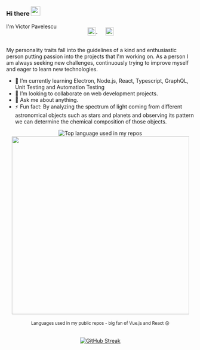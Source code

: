 ### Hi there  <a href="https://www.gautamkrishnar.com/"><img src="https://media.giphy.com/media/hvRJCLFzcasrR4ia7z/giphy.gif" width="25px"></a>
I'm Victor Pavelescu

<p align="center" style="margin: -20px 0 30px">
  &nbsp;&nbsp;
  <a href="https://www.linkedin.com/in/pavelescuvictor/" target="_blank" style='margin-right:10px'>
    <img align="center" src="https://cdn.jsdelivr.net/npm/simple-icons@3.0.1/icons/linkedin.svg" alt="linkedin" height="22px" width="22px" />
  </a> 
  &nbsp;&nbsp;
  <a href="https://www.artstation.com/pavelescuvictor" target="_blank" style='margin-right:10px'>
    <img align="center" src="https://cdn.jsdelivr.net/npm/simple-icons@3.0.1/icons/artstation.svg" alt="artstation" height="22px" width="22px" />
  </a>
</p>
 
My personality traits fall into the guidelines of a kind and enthusiastic person putting passion into the projects that I'm working on. As a person I am always seeking new challenges, continuously trying to improve myself and eager to learn new technologies.

- 🌱 I’m currently learning Electron, Node.js, React, Typescript, GraphQL, Unit Testing and Automation Testing
- 👯 I’m looking to collaborate on web development projects.
- 💬 Ask me about anything.
- ⚡ Fun fact: By analyzing the spectrum of light coming from different astronomical objects such as stars and planets and observing its pattern we can determine the chemical composition of those objects.

<div align="center">
  <img width="" src="https://github-readme-stats.vercel.app/api/top-langs/?username=PavelescuVictor&layout=compact&hide_title=1&card_width=300&theme=tokyonight&hide_border=true&border_radius=30px&langs_count=10" alt="Top language used in my repos" />
  <img width="475px" src="https://github-readme-stats.vercel.app/api?username=PavelescuVictor&show_icons=true&theme=tokyonight&hide_border=true&border_radius=30px" />
  <br />  
  <br />
  <small>Languages used in my public repos - big fan of Vue.js and React 😛</small>
  <br />
  <br />
</div>
<div align="center">
  
[![GitHub Streak](http://github-readme-streak-stats.herokuapp.com?user=PavelescuVictor&theme=tokyonight&hide_border=true&date_format=M%20j%5B%2C%20Y%5D)](https://git.io/streak-stats)
  
  </div>
